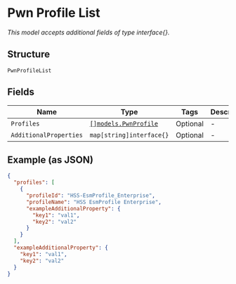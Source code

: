 
# Pwn Profile List

*This model accepts additional fields of type interface{}.*

## Structure

`PwnProfileList`

## Fields

| Name | Type | Tags | Description |
|  --- | --- | --- | --- |
| `Profiles` | [`[]models.PwnProfile`](../../doc/models/pwn-profile.md) | Optional | - |
| `AdditionalProperties` | `map[string]interface{}` | Optional | - |

## Example (as JSON)

```json
{
  "profiles": [
    {
      "profileId": "HSS-EsmProfile_Enterprise",
      "profileName": "HSS EsmProfile Enterprise",
      "exampleAdditionalProperty": {
        "key1": "val1",
        "key2": "val2"
      }
    }
  ],
  "exampleAdditionalProperty": {
    "key1": "val1",
    "key2": "val2"
  }
}
```

